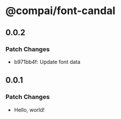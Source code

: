# @compai/font-candal

## 0.0.2

### Patch Changes

- b971bb4f: Update font data

## 0.0.1

### Patch Changes

- Hello, world!
